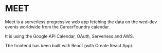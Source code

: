 <h1>MEET</h1>

Meet is a serverless progressive web app fetching the data on the wed-dev events worldwide from the CareerFoundry calendar.

It is using the Google API Calendar, OAuth, Serverless and AWS.

The frontend has been built with React (with Create React App).

